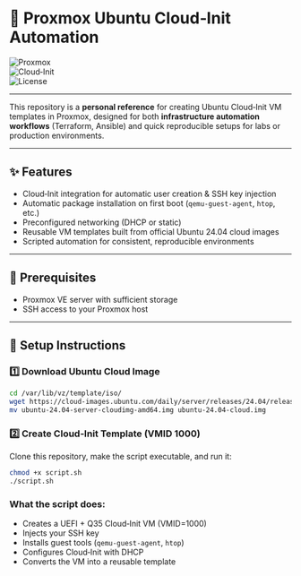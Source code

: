 # 🚀 Proxmox Ubuntu Cloud‑Init Automation

![Proxmox](https://img.shields.io/badge/Proxmox-Automation-orange?logo=proxmox)  
![Cloud‑Init](https://img.shields.io/badge/Cloud--Init-Ubuntu%2024.04-blue?logo=ubuntu)  
![License](https://img.shields.io/badge/License-MIT-green)

---

This repository is a **personal reference** for creating Ubuntu Cloud‑Init VM templates in Proxmox, designed for both **infrastructure automation workflows** (Terraform, Ansible) and quick reproducible setups for labs or production environments.

---

## ✨ Features

- Cloud‑Init integration for automatic user creation & SSH key injection  
- Automatic package installation on first boot (`qemu-guest-agent`, `htop`, etc.)  
- Preconfigured networking (DHCP or static)  
- Reusable VM templates built from official Ubuntu 24.04 cloud images  
- Scripted automation for consistent, reproducible environments

---

## 🧱 Prerequisites
- Proxmox VE server with sufficient storage  
- SSH access to your Proxmox host  
---

## 🧩 Setup Instructions

### 1️⃣ Download Ubuntu Cloud Image


```bash
cd /var/lib/vz/template/iso/
wget https://cloud-images.ubuntu.com/daily/server/releases/24.04/release/ubuntu-24.04-server-cloudimg-amd64.img
mv ubuntu-24.04-server-cloudimg-amd64.img ubuntu-24.04-cloud.img
```

### 2️⃣ Create Cloud‑Init Template (VMID 1000)
Clone this repository, make the script executable, and run it:
```bash
chmod +x script.sh
./script.sh
```

### What the script does:
- Creates a UEFI + Q35 Cloud‑Init VM (VMID=1000)  
- Injects your SSH key  
- Installs guest tools (`qemu‑guest‑agent`, `htop`)  
- Configures Cloud‑Init with DHCP  
- Converts the VM into a reusable template  


